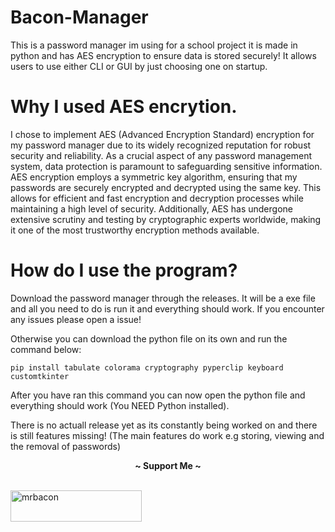 # Bacon-Manager
This is a password manager im using for a school project it is made in python and has AES encryption to ensure data is stored securely! It allows users to use either CLI or GUI by just choosing one on startup.

# Why I used AES encrytion.

I chose to implement AES (Advanced Encryption Standard) encryption for my password manager due to its widely recognized reputation for robust security and reliability. As a crucial aspect of any password management system, data protection is paramount to safeguarding sensitive information. AES encryption employs a symmetric key algorithm, ensuring that my passwords are securely encrypted and decrypted using the same key. This allows for efficient and fast encryption and decryption processes while maintaining a high level of security. Additionally, AES has undergone extensive scrutiny and testing by cryptographic experts worldwide, making it one of the most trustworthy encryption methods available.

# How do I use the program?

Download the password manager through the releases. It will be a exe file and all you need to do is run it and everything should work. If you encounter any issues please open a issue!

Otherwise you can download the python file on its own and run the command below:

`pip install tabulate colorama cryptography pyperclip keyboard customtkinter`

After you have ran this command you can now open the python file and everything should work (You NEED Python installed).

There is no actuall release yet as its constantly being worked on and there is still features missing! (The main features do work e.g storing, viewing and the removal of passwords)

<p align="center">
  <b>~ Support Me ~</b><br><br>
</p>
<p><a href="https://ko-fi.com/mrbacon"> <img align="center" src="https://cdn.ko-fi.com/cdn/kofi3.png?v=3" height="50" width="210" alt="mrbacon" /></a></p><br><br>
